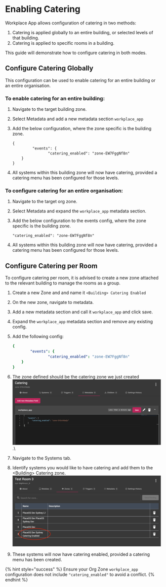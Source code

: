 # Enabling Catering

Workplace App allows configuration of catering in two methods:

1. Catering is applied globally to an entire building, or selected levels of that building.
2. Catering is applied to specific rooms in a building.

This guide will demonstrate how to configure catering in both modes.

## Configure Catering Globally

This configuration can be used to enable catering for an entire building or an entire organisation.

### To enable catering for an entire building:

1. Navigate to the target building zone.
2. Select Metadata and add a new metadata section `workplace_app`
3.  Add the below configuration, where the zone specific is the building zone.

    ```
    {
             "events": {
                    "catering_enabled": "zone-EW7FggNf8n" 
        }
    }
    ```
4. All systems within this building zone will now have catering, provided a catering menu has been configured for those levels.&#x20;

### To configure catering for an entire organisation:

1. Navigate to the target org zone.
2. Select Metadata and expand the `workplace_app` metadata section.
3.  Add the below configuration to the events config, where the zone specific is the building zone.

    ```
    "catering_enabled": "zone-EW7FggNf8n"
    ```
4. All systems within this building zone will now have catering, provided a catering menu has been configured for those levels.&#x20;

## Configure Catering per Room

To configure catering per room, it is advised to create a new zone attached to the relevant building to manage the rooms as a group.

1. Create a new Zone and and name it `<Building> Catering Enabled`
2. On the new zone, navigate to metadata.
3. Add a new metadata section and call it `workplace_app` and click save.
4. Expand the `workplace_app` metadata section and remove any existing config.
5.  Add the following config:

    ```yaml
    {    
            "events": {
                    "catering_enabled": "zone-EW7FggNf8n" 
        }
    }
    ```
6. The zone defined should be the catering zone we just created![](<../../../.gitbook/assets/image (11).png>).\

7. Navigate to the Systems tab.
8. Identify systems you would like to have catering and add them to the \<Building> Catering zone.\
   ![](<../../../.gitbook/assets/image (3) (6) (1).png>)
9. These systems will now have catering enabled, provided a catering menu has been created.

{% hint style="success" %}
Ensure your Org Zone `workplace_app` configuration does not include `"catering_enabled"` to avoid a conflict.
{% endhint %}
